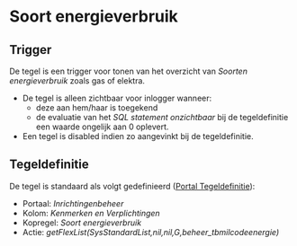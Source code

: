 # Soort energieverbruik

## Trigger

De tegel is een trigger voor tonen van het overzicht van _Soorten energieverbruik_ zoals gas of elektra.

- De tegel is alleen zichtbaar voor inlogger wanneer:
  - deze aan hem/haar is toegekend
  - de evaluatie van het _SQL statement onzichtbaar_ bij de tegeldefinitie een waarde ongelijk aan 0 oplevert.
- Een tegel is disabled indien zo aangevinkt bij de tegeldefinitie.

## Tegeldefinitie

De tegel is standaard als volgt gedefinieerd ([Portal Tegeldefinitie](/instellen_inrichten/portaldefinitie/portal_tegel.md)):

- Portaal: _Inrichtingenbeheer_
- Kolom: _Kenmerken en Verplichtingen_
- Kopregel: _Soort energieverbruik_
- Actie: _getFlexList(SysStandardList,nil,nil,G,beheer_tbmilcodeenergie)_
